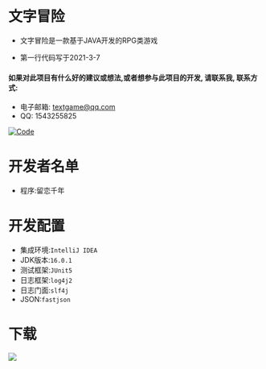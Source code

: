 # 文字冒险
- 文字冒险是一款基于JAVA开发的RPG类游戏

- 第一行代码写于2021-3-7

#### 如果对此项目有什么好的建议或想法,或者想参与此项目的开发, 请联系我, 联系方式:
- 电子邮箱: textgame@qq.com
- QQ: 1543255825

[![Code](https://img.shields.io/github/stars/textGamex/Adventureofwords?label=Github&style=social)](https://github.com/textGamex/Adventureofwords)

# 开发者名单
- 程序:留恋千年

# 开发配置
- 集成环境:`IntelliJ IDEA`
- JDK版本:`16.0.1`
- 测试框架:`JUnit5`
- 日志框架:`log4j2`
- 日志门面:`slf4j`
- JSON:`fastjson`

# 下载
[![](https://static.itch.io/images/badge.svg)](https://textgame.itch.io/adventure-of-words) 